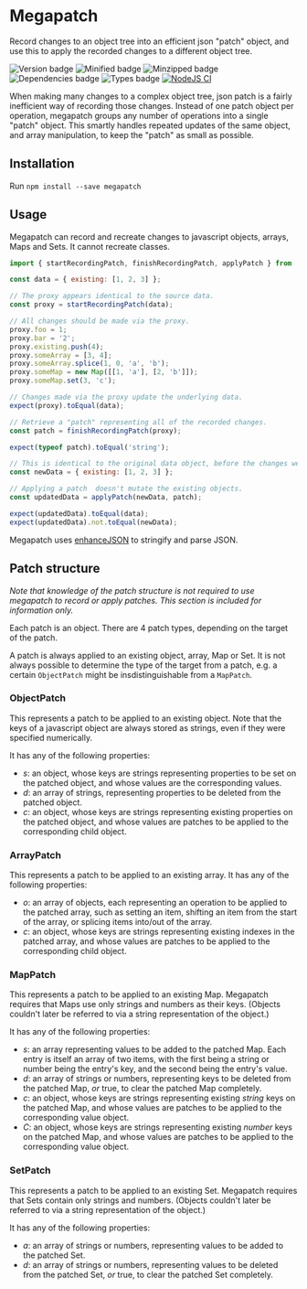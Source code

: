 # Megapatch

Record changes to an object tree into an efficient json "patch" object, and use this to apply the recorded changes to a different object tree.

![Version badge](https://badgen.net/npm/v/megapatch) ![Minified badge](https://badgen.net/bundlephobia/min/megapatch) ![Minzipped badge](https://badgen.net/bundlephobia/minzip/megapatch) ![Dependencies badge](https://badgen.net/bundlephobia/dependency-count/megapatch) ![Types badge](https://badgen.net/npm/types/megapatch) [![NodeJS CI](https://github.com/FTWinston/megapatch/actions/workflows/test.yml/badge.svg?event=push)](https://github.com/FTWinston/megapatch/actions/workflows/test.yml)

When making many changes to a complex object tree, json patch is a fairly inefficient way of recording those changes.
Instead of one patch object per operation, megapatch groups any number of operations into a single "patch" object.
This smartly handles repeated updates of the same object, and array manipulation, to keep the "patch" as small as possible.

## Installation
Run `npm install --save megapatch`

## Usage

Megapatch can record and recreate changes to javascript objects, arrays, Maps and Sets. It cannot recreate classes.

```javascript
import { startRecordingPatch, finishRecordingPatch, applyPatch } from 'megapatch';

const data = { existing: [1, 2, 3] };

// The proxy appears identical to the source data.
const proxy = startRecordingPatch(data); 

// All changes should be made via the proxy.
proxy.foo = 1;
proxy.bar = '2';
proxy.existing.push(4);
proxy.someArray = [3, 4];
proxy.someArray.splice(1, 0, 'a', 'b');
proxy.someMap = new Map([[1, 'a'], [2, 'b']]);
proxy.someMap.set(3, 'c');

// Changes made via the proxy update the underlying data.
expect(proxy).toEqual(data);

// Retrieve a "patch" representing all of the recorded changes.
const patch = finishRecordingPatch(proxy);

expect(typeof patch).toEqual('string');

// This is identical to the original data object, before the changes were recorded.
const newData = { existing: [1, 2, 3] };

// Applying a patch  doesn't mutate the existing objects.
const updatedData = applyPatch(newData, patch);

expect(updatedData).toEqual(data);
expect(updatedData).not.toEqual(newData);
```

Megapatch uses [enhanceJSON](https://github.com/FTWinston/enhanceJSON) to stringify and parse JSON.

## Patch structure
_Note that knowledge of the patch structure is not required to use megapatch to record or apply patches. This section is included for information only._

Each patch is an object. There are 4 patch types, depending on the target of the patch.

A patch is always applied to an existing object, array, Map or Set. It is not always possible to determine the type of the target from a patch, e.g. a certain `ObjectPatch` might be insdistinguishable from a `MapPatch`.

### ObjectPatch
This represents a patch to be applied to an existing object. Note that the keys of a javascript object are always stored as strings, even if they were specified numerically.

It has any of the following properties:
- *s*: an object, whose keys are strings representing properties to be set on the patched object, and whose values are the corresponding values.
- *d*: an array of strings, representing properties to be deleted from the patched object.
- *c*: an object, whose keys are strings representing existing properties on the patched object, and whose values are patches to be applied to the corresponding child object.

### ArrayPatch
This represents a patch to be applied to an existing array. It has any of the following properties:
- *o*: an array of objects, each representing an operation to be applied to the patched array, such as setting an item, shifting an item from the start of the array, or splicing items into/out of the array.
- *c*: an object, whose keys are strings representing existing indexes in the patched array, and whose values are patches to be applied to the corresponding child object.

### MapPatch
This represents a patch to be applied to an existing Map. Megapatch requires that Maps use only strings and numbers as their keys. (Objects couldn't later be referred to via a string representation of the object.)

It has any of the following properties:
- *s*: an array representing values to be added to the patched Map. Each entry is itself an array of two items, with the first being a string or number being the entry's key, and the second being the entry's value.
- *d*: an array of strings or numbers, representing keys to be deleted from the patched Map, _or_ true, to clear the patched Map completely.
- *c*: an object, whose keys are strings representing existing _string_ keys on the patched Map, and whose values are patches to be applied to the corresponding value object.
- *C*: an object, whose keys are strings representing existing _number_ keys on the patched Map, and whose values are patches to be applied to the corresponding value object.

### SetPatch
This represents a patch to be applied to an existing Set. Megapatch requires that Sets contain only strings and numbers. (Objects couldn't later be referred to via a string representation of the object.)

It has any of the following properties:
- *a*: an array of strings or numbers, representing values to be added to the patched Set.
- *d*: an array of strings or numbers, representing values to be deleted from the patched Set, _or_ true, to clear the patched Set completely.
